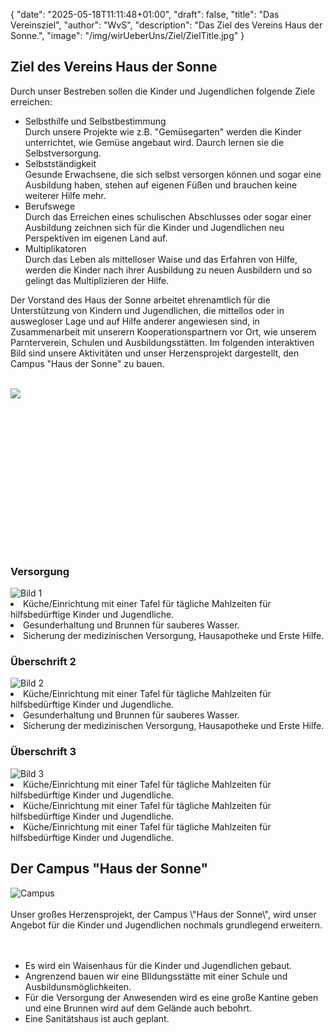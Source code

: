 {
    "date": "2025-05-18T11:11:48+01:00",
    "draft": false,
    "title": "Das Vereinsziel",
    "author": "WvS",
    "description": "Das Ziel des Vereins Haus der Sonne.",
    "image": "/img/wirUeberUns/Ziel/ZielTitle.jpg"
}
## Ziel des Vereins Haus der Sonne
Durch unser Bestreben sollen die Kinder und Jugendlichen folgende Ziele erreichen:
- Selbsthilfe und Selbstbestimmung  
Durch unsere Projekte wie z.B. \"Gemüsegarten\" werden die Kinder unterrichtet, wie Gemüse angebaut wird. Daurch lernen sie die Selbstversorgung. 
- Selbstständigkeit  
Gesunde Erwachsene, die sich selbst versorgen können und sogar eine Ausbildung haben, stehen auf eigenen Füßen und brauchen keine weiterer Hilfe mehr.
- Berufswege  
Durch das Erreichen eines schulischen Abschlusses oder sogar einer Ausbildung zeichnen sich für die Kinder und Jugendlichen neu Perspektiven im eigenen Land auf.
- Multiplikatoren  
Durch das Leben als mittelloser Waise und das Erfahren von Hilfe, werden die Kinder nach ihrer Ausbildung zu neuen Ausbildern und so gelingt das Multiplizieren der Hilfe.  

Der Vorstand des Haus der Sonne arbeitet ehrenamtlich für die Unterstützung von Kindern und Jugendlichen, die mittellos oder in auswegloser Lage und auf Hilfe anderer angewiesen sind, in Zusammenarbeit mit unserern Kooperationspartnern vor Ort, wie unserem Parnterverein, Schulen und Ausbildungsstätten.
Im folgenden interaktiven Bild sind unsere Aktivitäten und unser Herzensprojekt dargestellt, den Campus \"Haus der Sonne\" zu bauen.
<br>
<br>
<div class="image-ziel">
    <img src="/img/WirUeberUns/Ziel/Ziel_bild1.png">
  <!-- Brunnen -->
    <div class="hover-area" id="id-hover-area" onclick="showExplanation('Versorgung','/img/WirUeberUns/Ziel/weizen.png','Gesunderhaltung und Brunnen für sauberes Wasser.')" 
         style="top: 150px; left: 170px; width: 80px; height: 110px;">
    </div>
    <!-- Müll -->
    <div class="hover-area" id="id-hover-area" onclick="showExplanation('Versorgung','/img/WirUeberUns/Ziel/weizen.png','Müll/Umwelt Hier ist die Erklärung!\n2. Zeile')" 
         style="top: 255px; left: 60px; width: 90px; height: 100px;">
    </div>
</div>
<br>
<br>
<div class="tabelle-ziel">
    <div class="tabelle-ziel-spalte">
        <h3 class="h3-ziel">Versorgung</h3>
        <img src="/img/WirUeberUns/Ziel/weizen.png" alt="Bild 1">
        <li>Küche/Einrichtung mit einer Tafel für tägliche Mahlzeiten für hilfsbedürftige Kinder und Jugendliche.</li>
        <li>Gesunderhaltung und Brunnen für sauberes Wasser.</li>
        <li>Sicherung der medizinischen Versorgung, Hausapotheke und Erste Hilfe.</li>
    </div>
    <div class="tabelle-ziel-spalte">
        <h3 class="h3-ziel">Überschrift 2</h3>
        <img src="/img/WirUeberUns/Ziel/educationMan.png" alt="Bild 2">
        <li>Küche/Einrichtung mit einer Tafel für tägliche Mahlzeiten für hilfsbedürftige Kinder und Jugendliche.</li>
        <li>Gesunderhaltung und Brunnen für sauberes Wasser.</li>
        <li>Sicherung der medizinischen Versorgung, Hausapotheke und Erste Hilfe.</li>
    </div>
    <div class="tabelle-ziel-spalte">
        <h3 class="h3-ziel">Überschrift 3</h3>
        <img src="/img/WirUeberUns/Ziel/help.png" alt="Bild 3">
        <li>Küche/Einrichtung mit einer Tafel für tägliche Mahlzeiten für hilfsbedürftige Kinder und Jugendliche.</li>
        <li>Küche/Einrichtung mit einer Tafel für tägliche Mahlzeiten für hilfsbedürftige Kinder und Jugendliche.</li>
        <li>Küche/Einrichtung mit einer Tafel für tägliche Mahlzeiten für hilfsbedürftige Kinder und Jugendliche.</li>
    </div>
</div>

## Der Campus \"Haus der Sonne\"
<img class="img-smallest-in-text" src="/img/WirUeberUns/Ziel/campus.png#imagemd" alt="Campus" />
<br>
<br>
Unser großes Herzensprojekt, der Campus \"Haus der Sonne\", wird unser Angebot für die Kinder und Jugendlichen nochmals grundlegend erweitern.  
<br>
<br>
<br>
<ul>
  <li>Es wird ein Waisenhaus für die Kinder und Jugendlichen gebaut.</li>
  <li>Angrenzend bauen wir eine BIldungsstätte mit einer Schule und Ausbildunsmöglichkeiten.</li>
  <li>Für die Versorgung der Anwesenden wird es eine große Kantine geben und eine Brunnen wird auf dem Gelände auch bebohrt.</li>
  <li>Eine Sanitätshaus ist auch geplant.</li>
</ul>

<script>
    function showExplanation(title, img, text) {
        document.querySelectorAll(".explanation-box").forEach(box => box.remove());

        var hoverArea = document.getElementById("id-hover-area");
        let hoverAreaRect = hoverArea.getBoundingClientRect();

        let explanationBox = document.createElement("div");
        explanationBox.className = "explanation-box";

        let heading = document.createElement("h3");
        heading.className = "h3-explanationbox";
        heading.innerText = title;
        explanationBox.appendChild(heading);

        let image = document.createElement("img");
        image.src = img;
        explanationBox.appendChild(image);

        let paragraph = document.createElement("p");
        paragraph.innerText = text;
        explanationBox.appendChild(paragraph);
        
        hoverArea.appendChild(explanationBox);
        explanationBox.style.left = `${event.clientX - hoverAreaRect.left}px`;
        explanationBox.style.top = `${event.clientY - hoverAreaRect.top}px`;
        explanationBox.style.opacity = "1";

        setTimeout(() => explanationBox.remove(), 5000);
    }
</script>